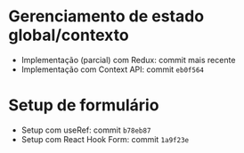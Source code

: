 # Gerenciamento de estado global/contexto

- Implementação (parcial) com Redux: commit mais recente
- Implementação com Context API: commit `eb0f564`

# Setup de formulário

- Setup com useRef: commit `b78eb87`
- Setup com React Hook Form: commit `1a9f23e`
